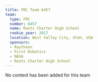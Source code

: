 ```yaml
---
title: FRC Team 6457
team:
  type: FRC
  number: 6457
  name: Roots Charter High School
  rookie_year: 2017
  location: West Valley City, Utah, USA
  sponsors:
  - Raytheon
  - First Robotics
  - NASA
  - Roots Charter High School
---
```


No content has been added for this team